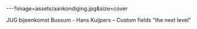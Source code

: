 ---?image=assets/aankondiging.jpg&size=cover

JUG bijeenkomst Bussum - Hans Kuijpers – Custom fields "the next level"